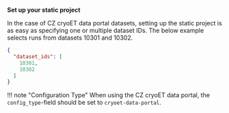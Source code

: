 **Set up your static project**

In the case of CZ cryoET data portal datasets, setting up the static project is as easy as specifying one or multiple
dataset IDs. The below example selects runs from datasets 10301 and 10302.

```json
{
  "dataset_ids": [
    10301,
    10302
  ]
}
```

!!! note "Configuration Type"
    When using the CZ cryoET data portal, the `config_type`-field should be set to `cryoet-data-portal`.
